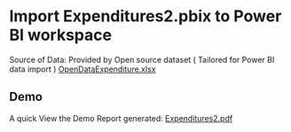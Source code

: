 


# Import Expenditures2.pbix to Power BI workspace

Source of Data: Provided by Open source dataset ( Tailored for Power BI data import ) [OpenDataExpenditure.xlsx](./OpenDataExpenditure.xlsx)

## Demo

A quick View the Demo Report generated: [Expenditures2.pdf](./Expenditures2.pdf)